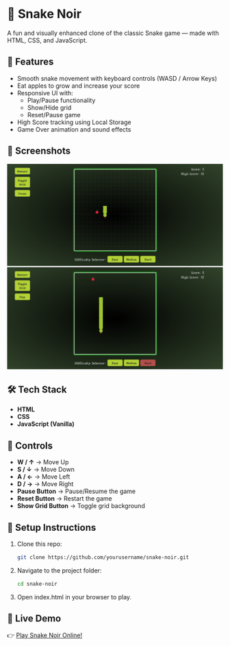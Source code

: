 # 🐍 Snake Noir

A fun and visually enhanced clone of the classic Snake game — made with HTML, CSS, and JavaScript.

## 🚀 Features

- Smooth snake movement with keyboard controls (WASD / Arrow Keys)
- Eat apples to grow and increase your score
- Responsive UI with:
  - Play/Pause functionality
  - Show/Hide grid
  - Reset/Pause game
- High Score tracking using Local Storage
- Game Over animation and sound effects

## 📸 Screenshots

![Screenshot of gameplay](./assets/screenshot.png)
![Screenshot of gameplay](./assets/Screenshot%202025-05-23%20150751.png)

## 🛠️ Tech Stack

- **HTML**
- **CSS**
- **JavaScript (Vanilla)**

## 🔑 Controls

- **W / ↑** → Move Up  
- **S / ↓** → Move Down  
- **A / ←** → Move Left  
- **D / →** → Move Right  
- **Pause Button** → Pause/Resume the game  
- **Reset Button** → Restart the game  
- **Show Grid Button** → Toggle grid background

## 🔧 Setup Instructions

1. Clone this repo:
   ```bash
   git clone https://github.com/yourusername/snake-noir.git

2. Navigate to the project folder:
    ```bash
    cd snake-noir
3. Open index.html in your browser to play.

## 🌟 Live Demo

👉 [Play Snake Noir Online!](https://snakenoir.netlify.app)